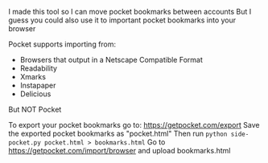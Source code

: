 I made this tool so I can move pocket bookmarks between accounts
But I guess you could also use it to important pocket bookmarks into your browser

Pocket supports importing from:
* Browsers that output in a Netscape Compatible Format
* Readability
* Xmarks
* Instapaper
* Delicious

But NOT Pocket

To export your pocket bookmarks go to:  https://getpocket.com/export
Save the exported pocket bookmarks as "pocket.html"
Then run `python side-pocket.py pocket.html > bookmarks.html`
Go to https://getpocket.com/import/browser and upload bookmarks.html

